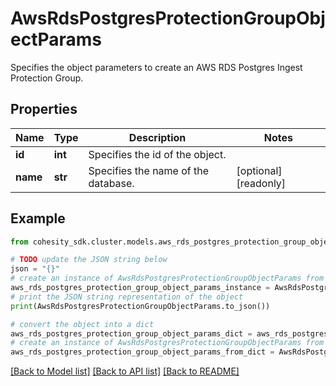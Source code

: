# AwsRdsPostgresProtectionGroupObjectParams

Specifies the object parameters to create an AWS RDS Postgres Ingest Protection Group.

## Properties

Name | Type | Description | Notes
------------ | ------------- | ------------- | -------------
**id** | **int** | Specifies the id of the object. | 
**name** | **str** | Specifies the name of the database. | [optional] [readonly] 

## Example

```python
from cohesity_sdk.cluster.models.aws_rds_postgres_protection_group_object_params import AwsRdsPostgresProtectionGroupObjectParams

# TODO update the JSON string below
json = "{}"
# create an instance of AwsRdsPostgresProtectionGroupObjectParams from a JSON string
aws_rds_postgres_protection_group_object_params_instance = AwsRdsPostgresProtectionGroupObjectParams.from_json(json)
# print the JSON string representation of the object
print(AwsRdsPostgresProtectionGroupObjectParams.to_json())

# convert the object into a dict
aws_rds_postgres_protection_group_object_params_dict = aws_rds_postgres_protection_group_object_params_instance.to_dict()
# create an instance of AwsRdsPostgresProtectionGroupObjectParams from a dict
aws_rds_postgres_protection_group_object_params_from_dict = AwsRdsPostgresProtectionGroupObjectParams.from_dict(aws_rds_postgres_protection_group_object_params_dict)
```
[[Back to Model list]](../README.md#documentation-for-models) [[Back to API list]](../README.md#documentation-for-api-endpoints) [[Back to README]](../README.md)


